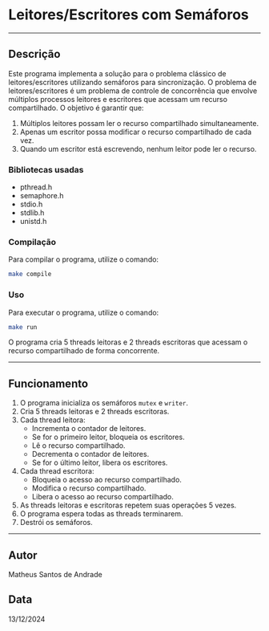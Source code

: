 # Leitores/Escritores com Semáforos

---

## Descrição

Este programa implementa a solução para o problema clássico de leitores/escritores utilizando semáforos para sincronização. O problema de leitores/escritores é um problema de controle de concorrência que envolve múltiplos processos leitores e escritores que acessam um recurso compartilhado. O objetivo é garantir que:

1. Múltiplos leitores possam ler o recurso compartilhado simultaneamente.
2. Apenas um escritor possa modificar o recurso compartilhado de cada vez.
3. Quando um escritor está escrevendo, nenhum leitor pode ler o recurso.

### Bibliotecas usadas

- pthread.h
- semaphore.h
- stdio.h
- stdlib.h
- unistd.h

### Compilação

Para compilar o programa, utilize o comando:

```bash
make compile
```

### Uso

Para executar o programa, utilize o comando:

```bash
make run
```

O programa cria 5 threads leitoras e 2 threads escritoras que acessam o recurso compartilhado de forma concorrente.

---

## Funcionamento

1. O programa inicializa os semáforos `mutex` e `writer`.
2. Cria 5 threads leitoras e 2 threads escritoras.
3. Cada thread leitora:
   - Incrementa o contador de leitores.
   - Se for o primeiro leitor, bloqueia os escritores.
   - Lê o recurso compartilhado.
   - Decrementa o contador de leitores.
   - Se for o último leitor, libera os escritores.
4. Cada thread escritora:
   - Bloqueia o acesso ao recurso compartilhado.
   - Modifica o recurso compartilhado.
   - Libera o acesso ao recurso compartilhado.
5. As threads leitoras e escritoras repetem suas operações 5 vezes.
6. O programa espera todas as threads terminarem.
7. Destrói os semáforos.

---

## Autor

Matheus Santos de Andrade

## Data

13/12/2024
